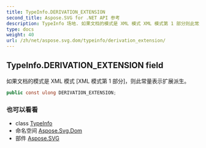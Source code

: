```yaml
---
title: TypeInfo.DERIVATION_EXTENSION
second_title: Aspose.SVG for .NET API 参考
description: TypeInfo 场地. 如果文档的模式是 XML 模式 XML 模式第 1 部分则此常量表示扩展派生
type: docs
weight: 40
url: /zh/net/aspose.svg.dom/typeinfo/derivation_extension/
---
```

## TypeInfo.DERIVATION_EXTENSION field

如果文档的模式是 XML 模式 [XML 模式第 1 部分]，则此常量表示扩展派生。

```csharp
public const ulong DERIVATION_EXTENSION;
```

### 也可以看看

* class [TypeInfo](../)
* 命名空间 [Aspose.Svg.Dom](../../typeinfo/)
* 部件 [Aspose.SVG](../../../)


